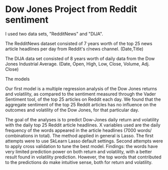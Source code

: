 # Dow Jones Project from Reddit sentiment


I used two data sets, "RedditNews" and "DIJA".

The RedditNews dataset consisted of 7 years worth of the top 25 news article headlines per day from Reddit's r/news channel. (Date,Title)

The DIJA data set consisted of 8 years worth of daily data from the Dow Jones Industrial Average. (Date, Open, High, Low, Close, Volume, Adj. Close)



The models

Our first model is a multiple regression analysis of the Dow Jones returns and volatility, as compared to the sentiment measured through the Vader Sentiment tool, of the top 25 articles on Reddit each day. We found that the aggregate sentiment of the top 25 Reddit articles has no influence on the outcomes and volatility of the Dow Jones, for that particular day.

The goal of the analyses is to predict Dow-Jones daily return and volatility with the daily top 25 Reddit article headlines. X variables used are the daily frequency of the words appeared in the article headlines (7000 words/ combinations in total). The method applied in general is Lasso. The first attempts were to use SkLearn Lasso default settings. Second attempts were to apply cross validation to tune the best model. Findings: the words have very limited prediction power on both return and volatility, with a better result found in volatility prediction. However, the top words that contributed to the predictions do make intuitive sense, both for return and volatility.


